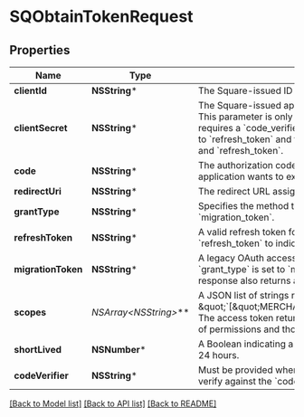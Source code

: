 # SQObtainTokenRequest

## Properties
Name | Type | Description | Notes
------------ | ------------- | ------------- | -------------
**clientId** | **NSString*** | The Square-issued ID of your application, which is available on the **OAuth** page in the [Developer Dashboard](https://developer.squareup.com/apps). | 
**clientSecret** | **NSString*** | The Square-issued application secret for your application, which is available on the **OAuth** page in the [Developer Dashboard](https://developer.squareup.com/apps). This parameter is only required when  you&#39;re not using the [OAuth PKCE (Proof Key for Code Exchange) flow](https://developer.squareup.com/docs/oauth-api/overview#pkce-flow). The PKCE flow requires a &#x60;code_verifier&#x60; instead of a &#x60;client_secret&#x60; when &#x60;grant_type&#x60; is set to &#x60;authorization_code&#x60;.  If &#x60;grant_type&#x60; is set to &#x60;refresh_token&#x60; and the &#x60;refresh_token&#x60; is obtained uaing PKCE, the PKCE flow only requires &#x60;client_id&#x60;,  &#x60;grant_type&#x60;, and &#x60;refresh_token&#x60;. | [optional] 
**code** | **NSString*** | The authorization code to exchange. This code is required if &#x60;grant_type&#x60; is set to &#x60;authorization_code&#x60; to indicate that the application wants to exchange an authorization code for an OAuth access token. | [optional] 
**redirectUri** | **NSString*** | The redirect URL assigned on the **OAuth** page for your application in the [Developer Dashboard](https://developer.squareup.com/apps). | [optional] 
**grantType** | **NSString*** | Specifies the method to request an OAuth access token. Valid values are &#x60;authorization_code&#x60;, &#x60;refresh_token&#x60;, and &#x60;migration_token&#x60;. | 
**refreshToken** | **NSString*** | A valid refresh token for generating a new OAuth access token.  A valid refresh token is required if &#x60;grant_type&#x60; is set to &#x60;refresh_token&#x60; to indicate that the application wants a replacement for an expired OAuth access token. | [optional] 
**migrationToken** | **NSString*** | A legacy OAuth access token obtained using a Connect API version prior to 2019-03-13. This parameter is required if &#x60;grant_type&#x60; is set to &#x60;migration_token&#x60; to indicate that the application wants to get a replacement OAuth access token. The response also returns a refresh token. For more information, see [Migrate to Using Refresh Tokens](https://developer.squareup.com/docs/oauth-api/migrate-to-refresh-tokens). | [optional] 
**scopes** | **NSArray&lt;NSString*&gt;*** | A JSON list of strings representing the permissions that the application is requesting. For example, \&quot;&#x60;[\&quot;MERCHANT_PROFILE_READ\&quot;,\&quot;PAYMENTS_READ\&quot;,\&quot;BANK_ACCOUNTS_READ\&quot;]&#x60;\&quot;.  The access token returned in the response is granted the permissions that comprise the intersection between the requested list of permissions and those that belong to the provided refresh token. | [optional] 
**shortLived** | **NSNumber*** | A Boolean indicating a request for a short-lived access token.  The short-lived access token returned in the response expires in 24 hours. | [optional] 
**codeVerifier** | **NSString*** | Must be provided when using the PKCE OAuth flow if &#x60;grant_type&#x60; is set to &#x60;authorization_code&#x60;. The &#x60;code_verifier&#x60; is used to verify against the &#x60;code_challenge&#x60; associated with the &#x60;authorization_code&#x60;. | [optional] 

[[Back to Model list]](../README.md#documentation-for-models) [[Back to API list]](../README.md#documentation-for-api-endpoints) [[Back to README]](../README.md)



